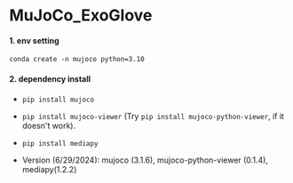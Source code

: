 # MuJoCo_ExoGlove

#### 1. env setting 
`conda create -n mujoco python=3.10`

#### 2. dependency install
- `pip install mujoco`
- `pip install mujoco-viewer` (Try `pip install mujoco-python-viewer`, if it doesn't work).
- `pip install mediapy`

- Version (6/29/2024): mujoco (3.1.6), mujoco-python-viewer (0.1.4), mediapy(1.2.2)